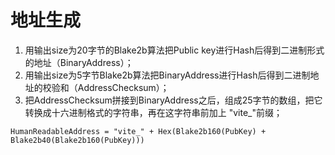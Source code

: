 # 地址生成

1. 用输出size为20字节的Blake2b算法把Public key进行Hash后得到二进制形式的地址（BinaryAddress）；
2. 用输出size为5字节Blake2b算法把BinaryAddress进行Hash后得到二进制地址的校验和（AddressChecksum）；
3. 把AddressChecksum拼接到BinaryAddress之后，组成25字节的数组，把它转换成十六进制格式的字符串，再在这字符串前加上 "vite_"前缀；
``` 
HumanReadableAddress = "vite_" + Hex(Blake2b160(PubKey) + Blake2b40(Blake2b160(PubKey)))
```

